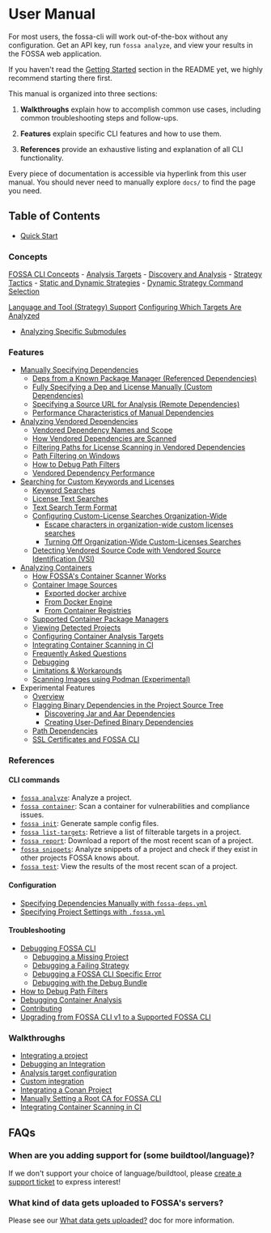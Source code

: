 # User Manual

For most users, the fossa-cli will work out-of-the-box without any configuration. Get an API key, run `fossa analyze`, and view your results in the FOSSA web application.

If you haven't read the [Getting Started](../README.md#getting-started) section in the README yet, we highly recommend starting there first.

This manual is organized into three sections:

<!-- 1. **Concepts** explain the intent and mechanics behind FOSSA concepts (e.g. how FOSSA thinks about "projects" or "dependencies"), including important nuances and subtleties. -->

1. **Walkthroughs** explain how to accomplish common use cases, including common troubleshooting steps and follow-ups.

2. **Features** explain specific CLI features and how to use them.

3. **References** provide an exhaustive listing and explanation of all CLI functionality.

Every piece of documentation is accessible via hyperlink from this user manual. You should never need to manually explore `docs/` to find the page you need.

## Table of Contents

<!-- 1. [Concepts](#concepts) -->
<!-- ## Concepts

Concept guides explain the nuances behind how basic FOSSA primitives work. If you're looking to accomplish a specific goal, you should probably start with [Walkthroughs](#walkthroughs), but if you come across confusing behavior, understanding Concepts can help you debug what's going on.

- [The FOSSA ontology: Projects, Revisions, Analyses, and Targets](./concepts/ontology.md)
- [What is a Dependency?](./concepts/dependencies.md)
- [Locators, Project Identity, and Dependency Identity](./concepts/locators-and-identity.md)
- [Lifecycle of an Analysis](./concepts/analysis-and-analyzers.md)
-->

- [Quick Start](./walkthroughs/integrating.md)

### Concepts

[FOSSA CLI Concepts](./concepts/analysis-and-analyzers.md)
    - [Analysis Targets](./concepts/analysis-and-analyzers.md#analysis-targets)
    - [Discovery and Analysis](./concepts/analysis-and-analyzers.md#discovery-and-analysis)
    - [Strategy Tactics](./concepts/analysis-and-analyzers.md#discovery-and-analysis)
    - [Static and Dynamic Strategies](./references/strategies/README.md#static-and-dynamic-strategies)
    - [Dynamic Strategy Command Selection](./features/strategy-command-selection.md)
<!-- Consider linking to each language, tool, or platform here -->
[Language and Tool (Strategy) Support](./references/strategies/README.md#supported-languages)
[Configuring Which Targets Are Analyzed](./walkthroughs/analysis-target-configuration.md)
  - [Analyzing Specific Submodules](./walkthroughs/analysis-target-configuration.md#target-filtering-for-submodules)

### Features

- [Manually Specifying Dependencies](./features/manual-dependencies.md#manually-specifying-dependencies)
  - [Deps from a Known Package Manager (Referenced Dependencies)](./features/manual-dependencies.md#referenced-dependencies)
  - [Fully Specifying a Dep and License Manually (Custom Dependencies)](./features/manual-dependencies.md#referenced-dependencies)
  - [Specifying a Source URL for Analysis (Remote Dependencies)](./features/manual-dependencies.md#referenced-dependencies)
  - [Performance Characteristics of Manual Dependencies](./features/manual-dependencies.md#referenced-dependencies-performance)
- [Analyzing Vendored Dependencies](./features/vendored-dependencies.md)
  - [Vendored Dependency Names and Scope](./features/vendored-dependencies.md#vendored-dependency-names-and-scope)
  - [How Vendored Dependencies are Scanned](./features/vendored-dependencies.md#how-vendored-dependencies-are-scanned)
  - [Filtering Paths for License Scanning in Vendored Dependencies](./features/vendored-dependencies.md#path-filtering)
  - [Path Filtering on Windows](./features/vendored-dependencies.md#path-filtering-and-windows)
  - [How to Debug Path Filters](./features/vendored-dependencies.md#debugging-your-path-filters)
  - [Vendored Dependency Performance](./features/vendored-dependencies.md#performance)
- [Searching for Custom Keywords and Licenses](./features/custom-license-and-keyword-searches.md)
  - [Keyword Searches](./features/custom-license-and-keyword-searches.md#keyword-searches)
  - [License Text Searches](./features/custom-license-and-keyword-searches.md#custom-license-searches)
  - [Text Search Term Format](./features/custom-license-and-keyword-searches.md#regular-expression-format)
  - [Configuring Custom-License Searches Organization-Wide](./features/custom-license-and-keyword-searches.md#configuring-custom-license-searches-for-your-whole-organization)
    - [Escape characters in organization-wide custom licenses searches](./features/custom-license-and-keyword-searches.md#escape-characters-in-custom-license-searches-for-your-whole-organization)
    - [Turning Off Organization-Wide Custom-Licenses Searches](./features/custom-license-and-keyword-searches.md#turning-off-organization-wide-custom-licenses-searches)
  - [Detecting Vendored Source Code with Vendored Source Identification (VSI)](./references/subcommands/analyze/detect-vendored.md)
- [Analyzing Containers](./references/subcommands/container.md)
  - [How FOSSA's Container Scanner Works](./references/subcommands/container/scanner.md#documentation)
  - [Container Image Sources](./references/subcommands/container/scanner.md#container-image-source)
    - [Exported docker archive](./references/subcommands/container/scanner.md#1-exported-docker-archive)
    - [From Docker Engine](./references/subcommands/container/scanner.md#2-from-docker-engine)
    - [From Container Registries](./references/subcommands/container/scanner.md#3-from-registries)
  - [Supported Container Package Managers](./references/subcommands/container/scanner.md#supported-container-package-managers)
  - [Viewing Detected Projects](./references/subcommands/container/scanner.md#view-detected-projects)
  - [Configuring Container Analysis Targets](./references/subcommands/container/scanner.md#utilize-analysis-target-configuration)
  - [Integrating Container Scanning in CI](./walkthroughs/container-scanning-generic-ci.md)
  - [Frequently Asked Questions](./references/subcommands/container/scanner.md#frequently-asked-questions-faqs)
  - [Debugging](./references/subcommands/container/scanner.md#debugging)
  - [Limitations & Workarounds](./references/subcommands/container/scanner.md#limitations--workarounds)
  - [Scanning Images using Podman (Experimental)](./references/subcommands/container/podman.md)
- Experimental Features
  - [Overview](./references/experimental/README.md)
  - [Flagging Binary Dependencies in the Project Source Tree](./references/experimental/binary-discovery/README.md)
    - [Discovering Jar and Aar Dependencies](./references/experimental/binary-discovery/README.md#analyzing-jar-and-aar-dependencies)
    - [Creating User-Defined Binary Dependencies](./references/experimental/binary-discovery/README.md#creating-user-defined-binary-dependencies)
  - [Path Dependencies](./references/experimental/path-dependency.md)
  - [SSL Certificates and FOSSA CLI](./walkthroughs/ssl-cert.md)

### References

#### CLI commands
  - [`fossa analyze`](./references/subcommands/analyze.md): Analyze a project.
  - [`fossa container`](./references/subcommands/container.md): Scan a container for vulnerabilities and compliance issues.
  - [`fossa init`](./references/subcommands/init.md): Generate sample config files.
  - [`fossa list-targets`](./references/subcommands/list-targets.md): Retrieve a list of filterable targets in a project.
  - [`fossa report`](./references/subcommands/report.md): Download a report of the most recent scan of a project.
  - [`fossa snippets`](./references/subcommands/snippets.md): Analyze snippets of a project and check if they exist in other projects FOSSA knows about.
  - [`fossa test`](./references/subcommands/test.md): View the results of the most recent scan of a project.

#### Configuration
  - [Specifying Dependencies Manually with `fossa-deps.yml`](./references/files/fossa-deps.md)
  - [Specifying Project Settings with `.fossa.yml`](./references/files/fossa-yml.md)
#### Troubleshooting
  - [Debugging FOSSA CLI](./references/debugging/README.md)
    - [Debugging a Missing Project](./references/debugging/README.md#debugging-a-missing-project)
    - [Debugging a Failing Strategy](./references/debugging/README.md#debugging-strategies)
    - [Debugging a FOSSA CLI Specific Error](./references/debugging/README.md#debugging-strategies)
    - [Debugging with the Debug Bundle](./references/debugging/README.md#debugging-with-the-debug-bundle)
  - [How to Debug Path Filters](./featuresvendored-dependencies.md#debugging-your-path-filters)
  - [Debugging Container Analysis](./references/subcommands/container/scanner.md#debugging)
- [Contributing](contributing/README.md)
- [Upgrading from FOSSA CLI v1 to a Supported FOSSA CLI](./differences-from-v1.md)

### Walkthroughs

- [Integrating a project](./walkthroughs/integrating.md)
- [Debugging an Integration](./references/debugging/README.md)
- [Analysis target configuration](./walkthroughs/analysis-target-configuration.md)
- [Custom integration](./walkthroughs/custom-integrating-with-bower-example.md)
- [Integrating a Conan Project](./walkthroughs/conan.md)
- [Manually Setting a Root CA for FOSSA CLI](./walkthroughs/ssl-cert.md#manually-setting-a-root-ca)
- [Integrating Container Scanning in CI](./walkthroughs/container-scanning-generic-ci.md)

## FAQs

### When are you adding support for (some buildtool/language)?

If we don't support your choice of language/buildtool,
please [create a support ticket](https://support.fossa.com) to express interest!

### What kind of data gets uploaded to FOSSA's servers?

Please see our [What data gets uploaded?](./walkthroughs/what-data-gets-uploaded.md) doc for more information.
